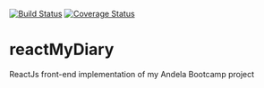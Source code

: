 [![Build Status](https://travis-ci.org/kampkelly/reactMyDiary.svg?branch=chore/162288974/write-tests)](https://travis-ci.org/kampkelly/reactMyDiary) [![Coverage Status](https://coveralls.io/repos/github/kampkelly/reactMyDiary/badge.svg?branch=chore/162288974/write-tests)](https://coveralls.io/github/kampkelly/reactMyDiary?branch=chore/162288974/write-tests)
# reactMyDiary
ReactJs front-end implementation of my Andela Bootcamp project
